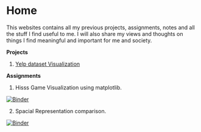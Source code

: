 # Home

This websites contains all my previous projects, assignments, notes and all the stuff I find useful to me. I will also share my views and thoughts on things I find meaningful and important for me and society.


**Projects**

1. [Yelp dataset Visualization](https://hrgupta.github.io/yelp-dataset-visualization/)


**Assignments**

1. Hisss Game Visualization using matplotlib. 

[![Binder](https://mybinder.org/badge_logo.svg)](https://mybinder.org/v2/gh/hrgupta/Advanced-Data-Visualization/master?filepath=Code%2FAssignment_1%20-%20Hisss%20Game%20Visualization.ipynb)

2. Spacial Representation comparison. 

[![Binder](https://mybinder.org/badge_logo.svg)](https://mybinder.org/v2/gh/hrgupta/Advanced-Data-Visualization/master?filepath=Code%2FAssignment_2%20-%20Spatial%20Representation%20Comparison.ipynb)
